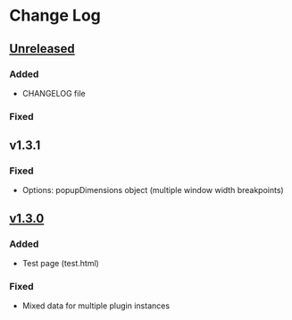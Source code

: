 # Change Log

## [Unreleased]

### Added
- CHANGELOG file

### Fixed

## v1.3.1

### Fixed
- Options: popupDimensions object (multiple window width breakpoints)

## [v1.3.0]

### Added
- Test page (test.html)

### Fixed
- Mixed data for multiple plugin instances


[Unreleased]: https://github.com/kapantzak/SearchAreaControl/compare/master...v1.3.2
[v1.3.0]: https://github.com/kapantzak/SearchAreaControl/compare/v1.2.2...v1.3.0